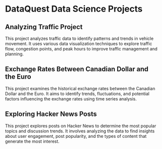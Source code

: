 # DataQuest Data Science Projects 

## Analyzing Traffic Project

This project analyzes traffic data to identify patterns and trends in vehicle movement. It uses various data visualization techniques to explore traffic flow, congestion points, and peak hours to improve traffic management and planning.

## Exchange Rates Between Canadian Dollar and the Euro

This project examines the historical exchange rates between the Canadian Dollar and the Euro. It aims to identify trends, fluctuations, and potential factors influencing the exchange rates using time series analysis.

## Exploring Hacker News Posts

This project explores posts on Hacker News to determine the most popular topics and discussion trends. It involves analyzing the data to find insights about user engagement, post popularity, and the types of content that generate the most interest.
